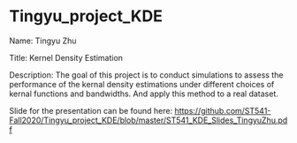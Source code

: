 
# Tingyu_project_KDE

<!-- badges: start -->
<!-- badges: end -->

Name: Tingyu Zhu

Title: Kernel Density Estimation

Description:
The goal of this project is to conduct simulations to assess the performance of the kernal density estimations under different choices of kernal functions and bandwidths. And apply this method to a real dataset.

Slide for the presentation can be found here:
https://github.com/ST541-Fall2020/Tingyu_project_KDE/blob/master/ST541_KDE_Slides_TingyuZhu.pdf


